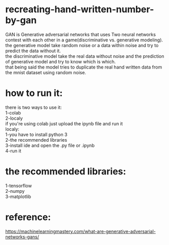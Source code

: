 # recreating-hand-written-number-by-gan
GAN is Generative adversarial networks that uses Two neural networks contest with each other in a game(discriminative vs. generative modeling).<br/>
the generative model take random noise or a data within noise and try to predict the data without it.<br/>
the discriminative model take the real data without noise and the prediction of generative model and try to know which is which.<br/>
that being said the model tries to duplicate the real hand written data from the mnist dataset using random noise.
# how to run it:
there is two ways to use it:<br/>
1-colab<br/>
2-localy<br/>
if you're using colab just upload the ipynb file and run it<br/>
localy:<br/>
1-you have to install python 3<br/>
2-the recommended libraries<br/>
3-install ide and open the .py file or .ipynb<br/>
4-run it<br/>
# the recommended libraries:
1-tensorflow<br/>
2-numpy<br/>
3-matplotlib
# reference:
https://machinelearningmastery.com/what-are-generative-adversarial-networks-gans/

